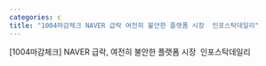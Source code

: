 ```yaml
---
categories: c
title: "1004마감체크 NAVER 급락 여전히 불안한 플랫폼 시장  인포스탁데일리"
---
```

[1004마감체크] NAVER 급락, 여전히 불안한 플랫폼 시장&nbsp;&nbsp;인포스탁데일리